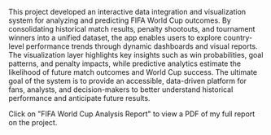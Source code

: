 This project developed an interactive data integration and visualization system for analyzing and predicting FIFA World Cup outcomes. By consolidating historical match results, penalty shootouts, and tournament winners into a unified dataset, the app enables users to explore country-level performance trends through dynamic dashboards and visual reports. The visualization layer highlights key insights such as win probabilities, goal patterns, and penalty impacts, while predictive analytics estimate the likelihood of future match outcomes and World Cup success. The ultimate goal of the system is to provide an accessible, data-driven platform for fans, analysts, and decision-makers to better understand historical performance and anticipate future results.

Click on "FIFA World Cup Analysis Report" to view a PDF of my full report on the project. 

